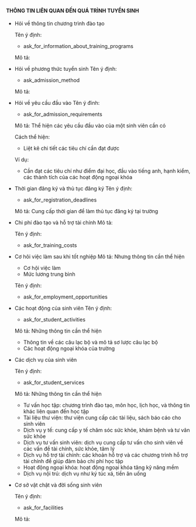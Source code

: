 #### THÔNG TIN LIÊN QUAN ĐẾN QUÁ TRÌNH TUYỂN SINH
 * Hỏi về thông tin chương trình đào tạo

   Tên ý định: 
   - ask_for_information_about_training_programs

   Mô tả: 

 *  Hỏi về phương thức tuyển sinh 
    Tên ý định: 
    - ask_admission_method

    Mô tả: 
    

 * Hỏi về yêu cầu đầu vào 
   Tên ý đinh: 
   - ask_for_admission_requirements

   Mô tả: 
   Thể hiện các yêu cầu đầu vào của một sinh viên cần có

   Cách thể hiện: 
   - Liệt kê chi tiết các tiêu chí cần đạt được
   
   Ví dụ: 
   - Cần đạt các tiêu chí như điểm đại học, đầu vào tiếng anh, hạnh kiểm, các thành tích của các hoạt động ngoại khóa
   

 * Thời gian đăng ký và thủ tục đăng ký
   Tên ý định: 
   - ask_for_registration_deadlines

   Mô tả: 
   Cung cấp thời gian để làm thủ tục đăng ký tại trường 


 * Chi phí đào tạo và hỗ trợ tài chính
   Mô tả: 

   Tên ý định: 
   - ask_for_training_costs

 * Cơ hôi việc làm sau khi tốt nghiệp 
   Mô tả: Nhưng thông tin cần thể hiện
      - Cơ hội việc làm
      - Mức lương trung bình
      <!-- - Mục tiêu nghề nghiệp -->

   Tên ý định:
      - ask_for_employment_opportunities

 * Các hoạt động của sinh viên 
   Tên ý định: 
      - ask_for_student_activities

   Mô tả: Những thông tin cần thể hiện
      - Thông tin về các câu lạc bộ và mô tả sơ lược câu lạc bộ
      - Các hoạt động ngoại khóa của trường

   

 * Các dịch vụ của sinh viên

   Tên ý định: 
      - ask_for_student_services

   Mô tả: Những thông tin cần thể hiện
      - Tư vấn học tập: chương trình đào tạo, môn học, lịch học, và thông tin khác liên quan đến học tập
      - Tài liệu thư viện: thư viện cung cấp các tài liệu, sách báo cáo cho sinh viên
      - Dịch vụ y tế: cung cấp y tế chăm sóc sức khỏe, khám bệnh và tư vân sức khỏe
      - Dịch vụ tư vấn sinh viên: dịch vụ cung cấp tư vấn cho sinh viên về các vấn đề tài chính, sức khỏe, tâm lý
      - Dịch vụ hỗ trợ tài chính: các khoản hỗ trợ và các chương trình hỗ trợ tài chính để giúp đảm bảo chi phí học tập
      - Hoạt động ngoại khóa: hoạt động ngoại khóa tăng kỹ năng mềm
      - Dịch vụ nội trú: dịch vụ  như ký túc xá, tiền ăn uống


 * Cơ sở vật chật và đời sống sinh viên 

    Tên ý định: 
      - ask_for_facilities

   Mô tả: 

